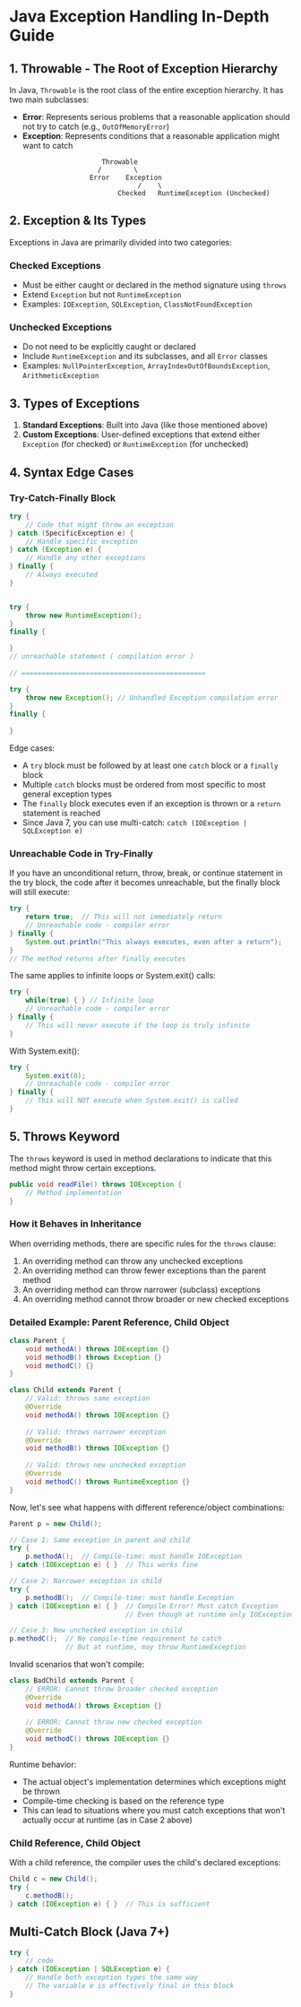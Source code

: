 # Java Exception Handling In-Depth Guide

## 1. Throwable - The Root of Exception Hierarchy

In Java, `Throwable` is the root class of the entire exception hierarchy. It has two main subclasses:

- **Error**: Represents serious problems that a reasonable application should not try to catch (e.g., `OutOfMemoryError`)
- **Exception**: Represents conditions that a reasonable application might want to catch

```
                       Throwable
                      /        \
                    Error    Exception
                                /    \
                           Checked   RuntimeException (Unchecked)
```

## 2. Exception & Its Types

Exceptions in Java are primarily divided into two categories:

### Checked Exceptions
- Must be either caught or declared in the method signature using `throws`
- Extend `Exception` but not `RuntimeException`
- Examples: `IOException`, `SQLException`, `ClassNotFoundException`

### Unchecked Exceptions
- Do not need to be explicitly caught or declared
- Include `RuntimeException` and its subclasses, and all `Error` classes
- Examples: `NullPointerException`, `ArrayIndexOutOfBoundsException`, `ArithmeticException`

## 3. Types of Exceptions

1. **Standard Exceptions**: Built into Java (like those mentioned above)
2. **Custom Exceptions**: User-defined exceptions that extend either `Exception` (for checked) or `RuntimeException` (for unchecked)

## 4. Syntax Edge Cases

### Try-Catch-Finally Block
```java
try {
    // Code that might throw an exception
} catch (SpecificException e) {
    // Handle specific exception
} catch (Exception e) {
    // Handle any other exceptions
} finally {
    // Always executed
}


try {
    throw new RuntimeException();
}
finally {

}
// unreachable statement ( compilation error )
        
// ==============================================

try {
    throw new Exception(); // Unhandled Exception compilation error
}
finally {
   
}
```

Edge cases:
- A `try` block must be followed by at least one `catch` block or a `finally` block
- Multiple `catch` blocks must be ordered from most specific to most general exception types
- The `finally` block executes even if an exception is thrown or a `return` statement is reached
- Since Java 7, you can use multi-catch: `catch (IOException | SQLException e)`

### Unreachable Code in Try-Finally

If you have an unconditional return, throw, break, or continue statement in the try block, the code after it becomes unreachable, but the finally block will still execute:

```java
try {
    return true;  // This will not immediately return
    // Unreachable code - compiler error
} finally {
    System.out.println("This always executes, even after a return");
}
// The method returns after finally executes
```

The same applies to infinite loops or System.exit() calls:

```java
try {
    while(true) { } // Infinite loop
    // Unreachable code - compiler error
} finally {
    // This will never execute if the loop is truly infinite
}
```

With System.exit():
```java
try {
    System.exit(0);
    // Unreachable code - compiler error
} finally {
    // This will NOT execute when System.exit() is called
}
```

## 5. Throws Keyword

The `throws` keyword is used in method declarations to indicate that this method might throw certain exceptions.

```java
public void readFile() throws IOException {
    // Method implementation
}
```

### How it Behaves in Inheritance

When overriding methods, there are specific rules for the `throws` clause:

1. An overriding method can throw any unchecked exceptions
2. An overriding method can throw fewer exceptions than the parent method
3. An overriding method can throw narrower (subclass) exceptions
4. An overriding method cannot throw broader or new checked exceptions

### Detailed Example: Parent Reference, Child Object

```java
class Parent {
    void methodA() throws IOException {}
    void methodB() throws Exception {}
    void methodC() {}
}

class Child extends Parent {
    // Valid: throws same exception
    @Override
    void methodA() throws IOException {}
    
    // Valid: throws narrower exception
    @Override
    void methodB() throws IOException {}
    
    // Valid: throws new unchecked exception
    @Override
    void methodC() throws RuntimeException {}
}
```

Now, let's see what happens with different reference/object combinations:

```java
Parent p = new Child();

// Case 1: Same exception in parent and child
try {
    p.methodA();  // Compile-time: must handle IOException
} catch (IOException e) { }  // This works fine

// Case 2: Narrower exception in child
try {
    p.methodB();  // Compile-time: must handle Exception
} catch (IOException e) { }  // Compile Error! Must catch Exception
                             // Even though at runtime only IOException is possible

// Case 3: New unchecked exception in child
p.methodC();  // No compile-time requirement to catch
              // But at runtime, may throw RuntimeException
```

Invalid scenarios that won't compile:

```java
class BadChild extends Parent {
    // ERROR: Cannot throw broader checked exception
    @Override
    void methodA() throws Exception {}
    
    // ERROR: Cannot throw new checked exception
    @Override
    void methodC() throws IOException {}
}
```

Runtime behavior:
- The actual object's implementation determines which exceptions might be thrown
- Compile-time checking is based on the reference type
- This can lead to situations where you must catch exceptions that won't actually occur at runtime (as in Case 2 above)

### Child Reference, Child Object

With a child reference, the compiler uses the child's declared exceptions:

```java
Child c = new Child();
try {
    c.methodB();  
} catch (IOException e) { }  // This is sufficient
```

## Multi-Catch Block (Java 7+)
```java
try {
    // code
} catch (IOException | SQLException e) {
    // Handle both exception types the same way
    // The variable e is effectively final in this block
}
```